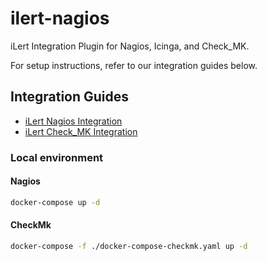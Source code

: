 # ilert-nagios

iLert Integration Plugin for Nagios, Icinga, and Check_MK.

For setup instructions, refer to our integration guides below.

## Integration Guides

- [iLert Nagios Integration](https://docs.ilert.com/integrations/nagios/)
- [iLert Check_MK Integration](https://docs.ilert.com/integrations/check-mk/)

### Local environment

#### Nagios

```sh
docker-compose up -d
```

#### CheckMk

```sh
docker-compose -f ./docker-compose-checkmk.yaml up -d
```
